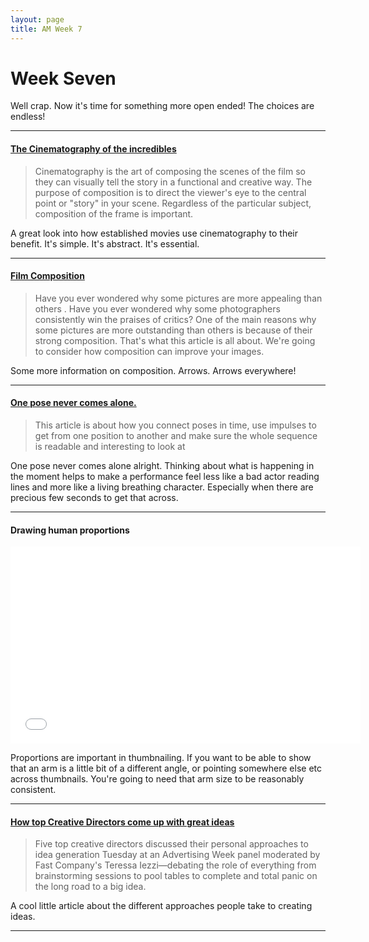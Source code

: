 ```yaml
---
layout: page
title: AM Week 7
---
```


# Week Seven

Well crap. Now it's time for something more open ended! The choices are endless!

----

#### [The Cinematography of the incredibles](http://www.floobynooby.blogspot.ca/2014/01/the-cinematography-of-incredibles-part-3.html)

>Cinematography is the art of composing the scenes of the film so they can visually tell the story in a functional and creative way. The purpose of composition is to direct the viewer's eye to the central point or "story" in your scene. Regardless of the particular subject, composition of the frame is important.

A great look into how established movies use cinematography to their benefit. It's simple. It's abstract. It's essential.

----

#### [Film Composition](http://production.4filmmaking.com/cinematography7.html)

>Have you ever wondered why some pictures are more appealing than others .
>Have you ever wondered why some photographers consistently win the praises of critics?
>One of the main reasons why some pictures are more outstanding than others is because of their strong composition. That's what this article is all about. We're going to consider how composition can improve your images.

Some more information on composition. Arrows. Arrows everywhere!

----

#### [One pose never comes alone.](http://www.animatorisland.com/perfect-posing-3/#more-1873)

>This article is about how you connect poses in time, use impulses to get from one position to another and make sure the whole sequence is readable and interesting to look at

One pose never comes alone alright. Thinking about what is happening in the moment helps to make a performance feel less like a bad actor reading lines and more like a living breathing character. Especially when there are precious few seconds to get that across.

----

#### Drawing human proportions

<div class="js-video [vimeo, widescreen]"><iframe width="560" height="315" src="//www.youtube-nocookie.com/embed/eVBAPGBlnls?rel=0" frameborder="0" allowfullscreen></iframe></div>

Proportions are important in thumbnailing. If you want to be able to show that an arm is a little bit of a different angle, or pointing somewhere else etc across thumbnails. You're going to need that arm size to be reasonably consistent.

----

#### [How top Creative Directors come up with great ideas](http://www.adweek.com/news/advertising-branding/genius-or-process-how-top-creative-directors-come-great-ideas-152697)

>Five top creative directors discussed their personal approaches to idea generation Tuesday at an Advertising Week panel moderated by Fast Company's Teressa Iezzi—debating the role of everything from brainstorming sessions to pool tables to complete and total panic on the long road to a big idea.

A cool little article about the different approaches people take to creating ideas.

----